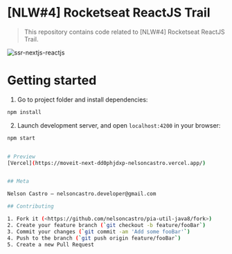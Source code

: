 # [NLW#4] Rocketseat ReactJS Trail
> This repository contains code related to [NLW#4] Rocketseat ReactJS Trail.

![ssr-nextjs-reactjs](https://user-images.githubusercontent.com/4312368/109357769-898fde00-7861-11eb-8c80-6bfc91f34652.png)

# Getting started

1. Go to project folder and install dependencies:
 ```bash
 npm install
 ```
 
2. Launch development server, and open `localhost:4200` in your browser:
 ```bash
 npm start


# Preview
[Vercel](https://moveit-next-dd0phjdxp-nelsoncastro.vercel.app/)


## Meta

Nelson Castro – nelsoncastro.developer@gmail.com

## Contributing

1. Fork it (<https://github.com/nelsoncastro/pia-util-java8/fork>)
2. Create your feature branch (`git checkout -b feature/fooBar`)
3. Commit your changes (`git commit -am 'Add some fooBar'`)
4. Push to the branch (`git push origin feature/fooBar`)
5. Create a new Pull Request
